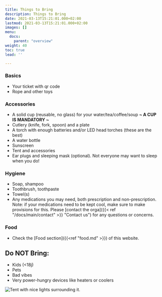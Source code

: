```yaml
---
title: Things to Bring
description: Things to Bring
date: 2021-03-13T15:21:01.000+02:00
lastmod: 2021-03-13T15:21:01.000+02:00
images: []
menu: 
  docs:
    parent: "overview"
weight: 40
toc: true
lead: ''

---
```

### Basics

* Your ticket with qr code
* Rope and other toys

### Accessories

* A solid cup (reusable, no glass) for your water/tea/coffee/soup **\~ A CUP IS MANDATORY \~**
* Cutlery (knife, fork, spoon) and a plate
* A torch with enough batteries and/or LED head torches (these are the best)
* A water bottle
* Sunscreen
* Tent and accessories
* Ear plugs and sleeping mask (optional). Not everyone may want to sleep when you do!

### Hygiene

* Soap, shampoo
* Toothbrush, toothpaste
* Towel(s)
* Any medications you may need, both prescription and non-prescription. Note: if your medications need to be kept cool, make sure to make provisions for this. Please [contact the orga]({{< ref "/docs/main/contact" >}} "Contact us") for any questions or concerns.

### Food

* Check the [Food section]({{<ref "food.md" >}}) of this website.

## Do NOT Bring:

* Kids (<18j)
* Pets
* Bad vibes
* Very power-hungry devices like heaters or coolers


![Tent with nice lights surrounding it.](/images/tent.jpg)
